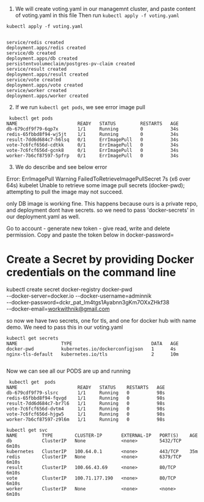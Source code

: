 

1. We will create voting.yaml in our managemnt cluster, and paste content of voting.yaml in this file
Then run `kubectl apply -f voting.yaml`

`kubectl apply -f voting.yaml`

```

service/redis created
deployment.apps/redis created
service/db created
deployment.apps/db created
persistentvolumeclaim/postgres-pv-claim created
service/result created
deployment.apps/result created
service/vote created
deployment.apps/vote created
service/worker created
deployment.apps/worker created

```

2. If we run `kubectl get pods`, we see error image pull

```
 kubectl get pods
NAME                      READY   STATUS         RESTARTS   AGE
db-679cdf9f79-6qp7x       1/1     Running        0          34s
redis-65fbbd8f94-wj5jt    1/1     Running        0          34s
result-7dd6d684c7-h6lsq   0/1     ErrImagePull   0          34s
vote-7c6fcf656d-cdtkk     0/1     ErrImagePull   0          34s
vote-7c6fcf656d-gcnk8     0/1     ErrImagePull   0          34s
worker-7b6cf87597-5pfrp   0/1     ErrImagePull   0          34s

```

3. We do describe and see below error 

 Error: ErrImagePull
  Warning  FailedToRetrieveImagePullSecret  7s (x6 over 64s)   kubelet            Unable to retrieve some image pull secrets (docker-pwd); attempting to pull the image may not succeed.

only DB image is working fine. This happens because ours is a private repo, and deployment dont have secrets. so we need to pass 'docker-secrets' in our deployment.yaml as well.

Go to account - generate new token - give read, write and delete permission. Copy and paste the token below in docker-password= <token>

# Create a Secret by providing Docker credentials on the command line


kubectl create secret docker-registry docker-pwd \
--docker-server=docker.io --docker-username=adminnik \
--docker-password=dckr_pat_lm4tgs1Ayabnn3gKm7OXxZHkf38 \
--docker-email=workwithnik@gmail.com

so now we have two secrets, one for tls, and one for docker hub with name demo. We need to pass this in our voting.yaml

```
kubectl get secrets
NAME                TYPE                             DATA   AGE
docker-pwd          kubernetes.io/dockerconfigjson   1      4s
nginx-tls-default   kubernetes.io/tls                2      10m


```

Now we can see all our PODS are up and running

```
 kubectl get  pods
NAME                      READY   STATUS    RESTARTS   AGE
db-679cdf9f79-slsrc       1/1     Running   0          98s
redis-65fbbd8f94-fqvgd    1/1     Running   0          98s
result-7dd6d684c7-br7l6   1/1     Running   0          98s
vote-7c6fcf656d-dvtm4     1/1     Running   0          98s
vote-7c6fcf656d-hjgw5     1/1     Running   0          98s
worker-7b6cf87597-z9l6m   1/1     Running   0          98s

```

```
kubectl get svc
NAME         TYPE        CLUSTER-IP       EXTERNAL-IP   PORT(S)    AGE
db           ClusterIP   None             <none>        5432/TCP   6m10s
kubernetes   ClusterIP   100.64.0.1       <none>        443/TCP    35m
redis        ClusterIP   None             <none>        6379/TCP   6m10s
result       ClusterIP   100.66.43.69     <none>        80/TCP     6m10s
vote         ClusterIP   100.71.177.190   <none>        80/TCP     6m10s
worker       ClusterIP   None             <none>        <none>     6m10s
```